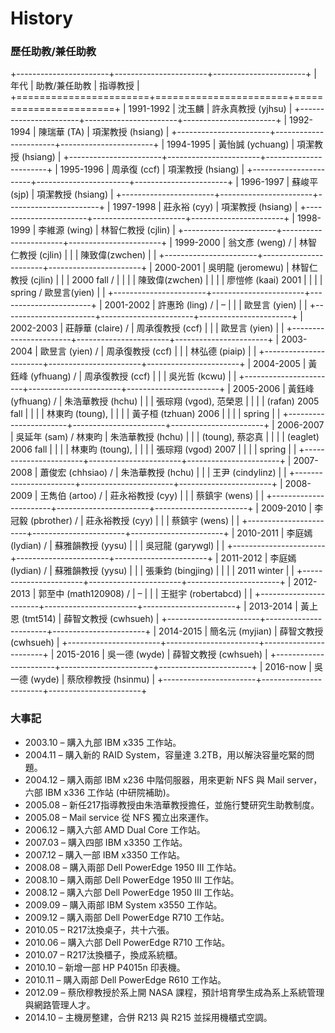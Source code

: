 # History

### 歷任助教/兼任助教

+-----------------------+-----------------------+-----------------------+
| 年代                  | 助教/兼任助教         | 指導教授              |
+=======================+=======================+=======================+
| 1991-1992             | 沈玉麟                | 許永真教授 (yjhsu)    |
+-----------------------+-----------------------+-----------------------+
| 1992-1994             | 陳瑞華 (TA)           | 項潔教授 (hsiang)     |
+-----------------------+-----------------------+-----------------------+
| 1994-1995             | 黃怡誠 (ychuang)      | 項潔教授 (hsiang)     |
+-----------------------+-----------------------+-----------------------+
| 1995-1996             | 周承復 (ccf)          | 項潔教授 (hsiang)     |
+-----------------------+-----------------------+-----------------------+
| 1996-1997             | 蘇峻平(sjp)           | 項潔教授 (hsiang)     |
+-----------------------+-----------------------+-----------------------+
| 1997-1998             | 莊永裕 (cyy)          | 項潔教授 (hsiang)     |
+-----------------------+-----------------------+-----------------------+
| 1998-1999             | 李維源 (wing)         | 林智仁教授 (cjlin)    |
+-----------------------+-----------------------+-----------------------+
| 1999-2000             | 翁文彥 (weng) /       | 林智仁教授 (cjlin)    |
|                       | 陳致偉(zwchen)        |                       |
+-----------------------+-----------------------+-----------------------+
| 2000-2001             | 吳明龍 (jeromewu)     | 林智仁教授 (cjlin)    |
|                       | 2000 fall /           |                       |
|                       | 陳致偉(zwchen)        |                       |
|                       | 廖愷修 (kaai) 2001    |                       |
|                       | spring / 歐昱言(yien) |                       |
+-----------------------+-----------------------+-----------------------+
| 2001-2002             | 許惠玲 (ling) /       | –                     |
|                       | 歐昱言 (yien)         |                       |
+-----------------------+-----------------------+-----------------------+
| 2002-2003             | 莊靜華 (claire) /     | 周承復教授 (ccf)      |
|                       | 歐昱言 (yien)         |                       |
+-----------------------+-----------------------+-----------------------+
| 2003-2004             | 歐昱言 (yien) /       | 周承復教授 (ccf)      |
|                       | 林弘德 (piaip)        |                       |
+-----------------------+-----------------------+-----------------------+
| 2004-2005             | 黃鈺峰 (yfhuang) /    | 周承復教授 (ccf)      |
|                       | 吳光哲 (kcwu)         |                       |
+-----------------------+-----------------------+-----------------------+
| 2005-2006             | 黃鈺峰 (yfhuang) /    | 朱浩華教授 (hchu)     |
|                       | 張琮翔 (vgod), 范榮恩 |                       |
|                       | (rafan) 2005 fall     |                       |
|                       | 林東昀 (toung),       |                       |
|                       | 黃子桓 (tzhuan) 2006  |                       |
|                       | spring                |                       |
+-----------------------+-----------------------+-----------------------+
| 2006-2007             | 吳延年 (sam) / 林東昀 | 朱浩華教授 (hchu)     |
|                       | (toung), 蔡宓真       |                       |
|                       | (eaglet) 2006 fall    |                       |
|                       | 林東昀 (toung),       |                       |
|                       | 張琮翔 (vgod) 2007    |                       |
|                       | spring                |                       |
+-----------------------+-----------------------+-----------------------+
| 2007-2008             | 蕭俊宏 (chhsiao) /    | 朱浩華教授 (hchu)     |
|                       | 王尹 (cindylinz)      |                       |
+-----------------------+-----------------------+-----------------------+
| 2008-2009             | 王雋伯 (artoo) /      | 莊永裕教授 (cyy)      |
|                       | 蔡鎮宇 (wens)         |                       |
+-----------------------+-----------------------+-----------------------+
| 2009-2010             | 李冠毅 (pbrother) /   | 莊永裕教授 (cyy)      |
|                       | 蔡鎮宇 (wens)         |                       |
+-----------------------+-----------------------+-----------------------+
| 2010-2011             | 李庭嫣 (lydian) /     | 蘇雅韻教授 (yysu)     |
|                       | 吳冠龍 (garywgl)      |                       |
+-----------------------+-----------------------+-----------------------+
| 2011-2012             | 李庭嫣 (lydian) /     | 蘇雅韻教授 (yysu)     |
|                       | 張秉鈞 (bingjing)     |                       |
|                       | 2011 winter           |                       |
+-----------------------+-----------------------+-----------------------+
| 2012-2013             | 郭至中 (math120908) / | –                     |
|                       | 王挺宇 (robertabcd)   |                       |
+-----------------------+-----------------------+-----------------------+
| 2013-2014             | 黃上恩 (tmt514)       | 薛智文教授 (cwhsueh)  |
+-----------------------+-----------------------+-----------------------+
| 2014-2015             | 簡名沅 (myjian)       | 薛智文教授 (cwhsueh)  |
+-----------------------+-----------------------+-----------------------+
| 2015-2016             | 吳一德 (wyde)         | 薛智文教授 (cwhsueh)  |
+-----------------------+-----------------------+-----------------------+
| 2016-now              | 吳一德 (wyde)         | 蔡欣穆教授 (hsinmu)   |
+-----------------------+-----------------------+-----------------------+

### 大事記

-   2003.10 – 購入九部 IBM x335 工作站。
-   2004.11 – 購入新的 RAID System，容量達
    3.2TB，用以解決容量吃緊的問題。
-   2004.12 – 購入兩部 IBM x236 中階伺服器，用來更新 NFS 與 Mail
    server，六部 IBM x336 工作站 (中研院補助)。
-   2005.08 – 新任217指導教授由朱浩華教授擔任，並施行雙研究生助教制度。
-   2005.08 – Mail service 從 NFS 獨立出來運作。
-   2006.12 – 購入六部 AMD Dual Core 工作站。
-   2007.03 – 購入四部 IBM x3350 工作站。
-   2007.12 – 購入一部 IBM x3350 工作站。
-   2008.08 – 購入兩部 Dell PowerEdge 1950 III 工作站。
-   2008.10 – 購入兩部 Dell PowerEdge 1950 III 工作站。
-   2008.12 – 購入六部 Dell PowerEdge 1950 III 工作站。
-   2009.09 – 購入兩部 IBM System x3550 工作站。
-   2009.12 – 購入兩部 Dell PowerEdge R710 工作站。
-   2010.05 – R217汰換桌子，共十六張。
-   2010.06 – 購入六部 Dell PowerEdge R710 工作站。
-   2010.07 – R217汰換櫃子，換成系統櫃。
-   2010.10 – 新增一部 HP P4015n 印表機。
-   2010.11 – 購入兩部 Dell PowerEdge R610 工作站。
-   2012.09 – 蔡欣穆教授於系上開 NASA
    課程，預計培育學生成為系上系統管理與網路管理人才。
-   2014.10 – 主機房整建，合併 R213 與 R215 並採用機櫃式空調。
